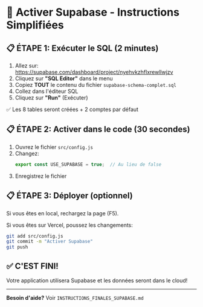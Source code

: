# 🚀 Activer Supabase - Instructions Simplifiées

## 📋 ÉTAPE 1: Exécuter le SQL (2 minutes)

1. Allez sur: https://supabase.com/dashboard/project/nyehvkzhflxrewllwjzv
2. Cliquez sur **"SQL Editor"** dans le menu
3. Copiez **TOUT** le contenu du fichier `supabase-schema-complet.sql`
4. Collez dans l'éditeur SQL
5. Cliquez sur **"Run"** (Exécuter)

✅ Les 8 tables seront créées + 2 comptes par défaut

## 📋 ÉTAPE 2: Activer dans le code (30 secondes)

1. Ouvrez le fichier `src/config.js`
2. Changez:
   ```javascript
   export const USE_SUPABASE = true;  // Au lieu de false
   ```
3. Enregistrez le fichier

## 📋 ÉTAPE 3: Déployer (optionnel)

Si vous êtes en local, rechargez la page (F5).

Si vous êtes sur Vercel, poussez les changements:
```bash
git add src/config.js
git commit -m "Activer Supabase"
git push
```

## ✅ C'EST FINI!

Votre application utilisera Supabase et les données seront dans le cloud!

---

**Besoin d'aide?** Voir `INSTRUCTIONS_FINALES_SUPABASE.md`

